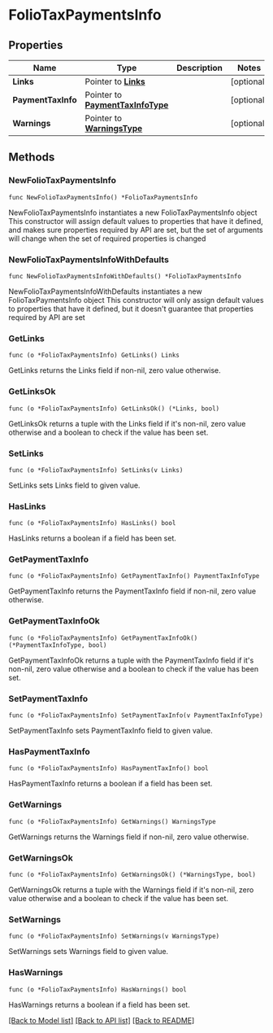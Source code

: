# FolioTaxPaymentsInfo

## Properties

Name | Type | Description | Notes
------------ | ------------- | ------------- | -------------
**Links** | Pointer to [**Links**](Links.md) |  | [optional] 
**PaymentTaxInfo** | Pointer to [**PaymentTaxInfoType**](PaymentTaxInfoType.md) |  | [optional] 
**Warnings** | Pointer to [**WarningsType**](WarningsType.md) |  | [optional] 

## Methods

### NewFolioTaxPaymentsInfo

`func NewFolioTaxPaymentsInfo() *FolioTaxPaymentsInfo`

NewFolioTaxPaymentsInfo instantiates a new FolioTaxPaymentsInfo object
This constructor will assign default values to properties that have it defined,
and makes sure properties required by API are set, but the set of arguments
will change when the set of required properties is changed

### NewFolioTaxPaymentsInfoWithDefaults

`func NewFolioTaxPaymentsInfoWithDefaults() *FolioTaxPaymentsInfo`

NewFolioTaxPaymentsInfoWithDefaults instantiates a new FolioTaxPaymentsInfo object
This constructor will only assign default values to properties that have it defined,
but it doesn't guarantee that properties required by API are set

### GetLinks

`func (o *FolioTaxPaymentsInfo) GetLinks() Links`

GetLinks returns the Links field if non-nil, zero value otherwise.

### GetLinksOk

`func (o *FolioTaxPaymentsInfo) GetLinksOk() (*Links, bool)`

GetLinksOk returns a tuple with the Links field if it's non-nil, zero value otherwise
and a boolean to check if the value has been set.

### SetLinks

`func (o *FolioTaxPaymentsInfo) SetLinks(v Links)`

SetLinks sets Links field to given value.

### HasLinks

`func (o *FolioTaxPaymentsInfo) HasLinks() bool`

HasLinks returns a boolean if a field has been set.

### GetPaymentTaxInfo

`func (o *FolioTaxPaymentsInfo) GetPaymentTaxInfo() PaymentTaxInfoType`

GetPaymentTaxInfo returns the PaymentTaxInfo field if non-nil, zero value otherwise.

### GetPaymentTaxInfoOk

`func (o *FolioTaxPaymentsInfo) GetPaymentTaxInfoOk() (*PaymentTaxInfoType, bool)`

GetPaymentTaxInfoOk returns a tuple with the PaymentTaxInfo field if it's non-nil, zero value otherwise
and a boolean to check if the value has been set.

### SetPaymentTaxInfo

`func (o *FolioTaxPaymentsInfo) SetPaymentTaxInfo(v PaymentTaxInfoType)`

SetPaymentTaxInfo sets PaymentTaxInfo field to given value.

### HasPaymentTaxInfo

`func (o *FolioTaxPaymentsInfo) HasPaymentTaxInfo() bool`

HasPaymentTaxInfo returns a boolean if a field has been set.

### GetWarnings

`func (o *FolioTaxPaymentsInfo) GetWarnings() WarningsType`

GetWarnings returns the Warnings field if non-nil, zero value otherwise.

### GetWarningsOk

`func (o *FolioTaxPaymentsInfo) GetWarningsOk() (*WarningsType, bool)`

GetWarningsOk returns a tuple with the Warnings field if it's non-nil, zero value otherwise
and a boolean to check if the value has been set.

### SetWarnings

`func (o *FolioTaxPaymentsInfo) SetWarnings(v WarningsType)`

SetWarnings sets Warnings field to given value.

### HasWarnings

`func (o *FolioTaxPaymentsInfo) HasWarnings() bool`

HasWarnings returns a boolean if a field has been set.


[[Back to Model list]](../README.md#documentation-for-models) [[Back to API list]](../README.md#documentation-for-api-endpoints) [[Back to README]](../README.md)


